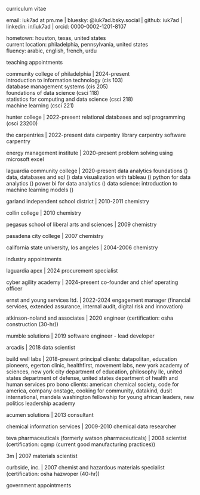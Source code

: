 curriculum vitae

email: iuk7ad at pm.me | bluesky: @iuk7ad.bsky.social | github: iuk7ad | linkedin: in/iuk7ad | orcid: 0000-0002-1201-8107

hometown: houston, texas, united states<br>
current location: philadelphia, pennsylvania, united states<br>
fluency: arabic, english, french, urdu

teaching appointments

community college of philadelphia | 2024-present<br>
introduction to information technology (cis 103)<br>
database management systems (cis 205)<br>
foundations of data science (csci 118)<br>
statistics for computing and data science (csci 218)<br>
machine learning (csci 221)

hunter college | 2022-present
relational databases and sql programming (csci 23200)

the carpentries | 2022-present
data carpentry
library carpentry
software carpentry

energy management institute | 2020-present
problem solving using microsoft excel

laguardia community college | 2020-present
data analytics foundations ()
data, databases and sql ()
data visualization with tableau ()
python for data analytics ()
power bi for data analytics ()
data science: introduction to machine learning models ()

garland independent school district | 2010-2011
chemistry

collin college | 2010
chemistry

pegasus school of liberal arts and sciences | 2009
chemistry

pasadena city college | 2007
chemistry

california state university, los angeles | 2004-2006
chemistry

industry appointments

laguardia apex | 2024
procurement specialist

cyber agility academy | 2024-present
co-founder and chief operating officer

ernst and young services ltd. | 2022-2024
engagement manager (financial services, extended assurance, internal audit, digital risk and innovation)

atkinson-noland and associates | 2020
engineer (certification: osha construction (30-hr))

mumble solutions | 2019
software engineer - lead developer

arcadis | 2018
data scientist

build well labs | 2018-present
principal
clients: datapolitan, education pioneers, egerton clinic, healthfirst, movement labs, new york academy of sciences, new york city department of education, philosophy llc, united states department of defense, united states department of health and human services
pro bono clients: american chemical society, code for america, company onstage, cooking for community, datakind, dusit international, mandela washington fellowship for young african leaders, new politics leadership academy

acumen solutions | 2013
consultant

chemical information services | 2009-2010
chemical data researcher

teva pharmaceuticals (formerly watson pharmaceuticals) | 2008
scientist (certification: cgmp (current good manufacturing practices))

3m | 2007
materials scientist

curbside, inc. | 2007
chemist and hazardous materials specialist (certification: osha hazwoper (40-hr))

government appointments
